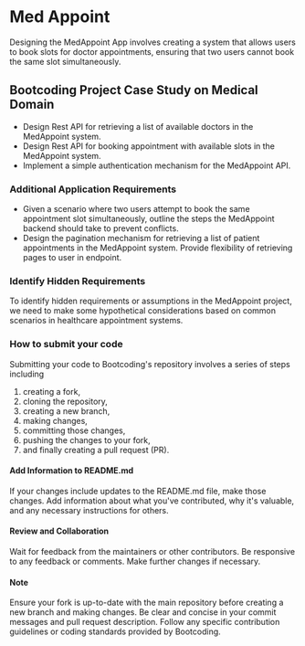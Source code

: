 # Med Appoint
Designing the MedAppoint App involves creating a system that allows users to book slots for doctor appointments, ensuring that two users cannot book the same slot simultaneously.

## Bootcoding Project Case Study on Medical Domain

- Design Rest API for retrieving a list of available doctors in the MedAppoint system.
- Design Rest API for booking appointment with available slots in the MedAppoint system.
- Implement a simple authentication mechanism for the MedAppoint API.


### Additional Application Requirements
- Given a scenario where two users attempt to book the same appointment slot simultaneously, outline the steps the MedAppoint backend should take to prevent conflicts.
- Design the pagination mechanism for retrieving a list of patient appointments in the MedAppoint system. Provide flexibility of retrieving pages to user in endpoint.

### Identify Hidden Requirements
To identify hidden requirements or assumptions in the MedAppoint project, we need to make some hypothetical considerations based on common scenarios in healthcare appointment systems.

### How to submit your code
Submitting your code to Bootcoding's repository involves a series of steps including 
1. creating a fork, 
2. cloning the repository, 
3. creating a new branch, 
4. making changes, 
5. committing those changes, 
6. pushing the changes to your fork, 
7. and finally creating a pull request (PR).

#### Add Information to README.md
If your changes include updates to the README.md file, make those changes.
Add information about what you've contributed, why it's valuable, and any necessary instructions for others.


#### Review and Collaboration
Wait for feedback from the maintainers or other contributors.
Be responsive to any feedback or comments.
Make further changes if necessary.


#### Note
Ensure your fork is up-to-date with the main repository before creating a new branch and making changes.
Be clear and concise in your commit messages and pull request description.
Follow any specific contribution guidelines or coding standards provided by Bootcoding.